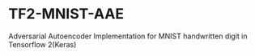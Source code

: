 # TF2-MNIST-AAE
Adversarial Autoencoder Implementation for MNIST handwritten digit in Tensorflow 2(Keras)
